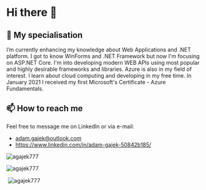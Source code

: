 # Hi there 👋

## 🌱 My specialisation
I’m currently enhancing my knowledge about Web Applications and .NET platform. I got to know WinForms and .NET Framework but now I'm focusing on ASP.NET Core. I'm into developing modern WEB APIs using most popular and highly desirable frameworks and libraries. Azure is also in my field of interest. I learn about cloud computing and developing in my free time. In January 2021 I received my first Microsoft's Certificate - Azure Fundamentals.
## 📫 How to reach me 
Feel free to message me on LinkedIn or via e-mail:
- adam.gajek@outlook.com
- https://www.linkedin.com/in/adam-gajek-50842b185/

<p><img align="center" src="https://github-readme-streak-stats.herokuapp.com/?user=agajek777&theme=radical" alt="agajek777" /></p>

<p><img align="center" src="https://github-readme-stats.vercel.app/api/top-langs?username=agajek777&show_icons=true&locale=en&layout=compact&theme=radical" alt="agajek777" /></p>

<p>&nbsp;<img align="center" src="https://github-readme-stats.vercel.app/api?username=agajek777&show_icons=true&locale=en&theme=radical" alt="agajek777" /></p>
